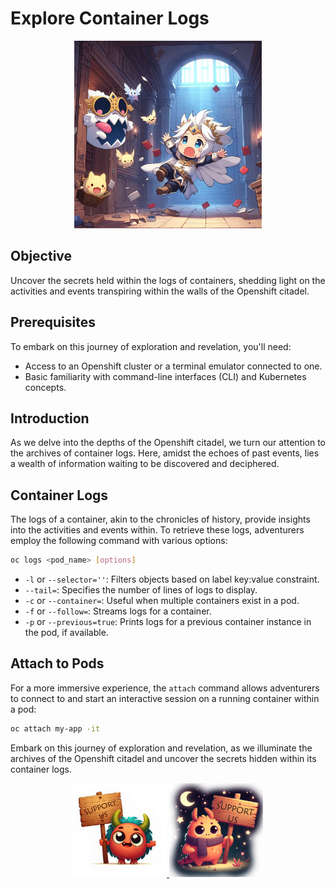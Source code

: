 # Explore Container Logs

<div style="text-align:center;">
  <img src="https://github.com/Vitrua/images/blob/main/openshift/explorepod.jpg?raw=true" alt="container_logs" width="300" height="300">
</div>

## Objective

Uncover the secrets held within the logs of containers, shedding light on the activities and events transpiring within the walls of the Openshift citadel.

## Prerequisites

To embark on this journey of exploration and revelation, you'll need:

- Access to an Openshift cluster or a terminal emulator connected to one.
- Basic familiarity with command-line interfaces (CLI) and Kubernetes concepts.

## Introduction

As we delve into the depths of the Openshift citadel, we turn our attention to the archives of container logs. Here, amidst the echoes of past events, lies a wealth of information waiting to be discovered and deciphered.

## Container Logs

The logs of a container, akin to the chronicles of history, provide insights into the activities and events within. To retrieve these logs, adventurers employ the following command with various options:
```bash
oc logs <pod_name> [options]
```
- `-l` or `--selector=''`: Filters objects based on label key:value constraint.
- `--tail=`: Specifies the number of lines of logs to display.
- `-c` or `--container=`: Useful when multiple containers exist in a pod.
- `-f` or `--follow=`: Streams logs for a container.
- `-p` or `--previous=true`: Prints logs for a previous container instance in the pod, if available.

## Attach to Pods
For a more immersive experience, the `attach` command allows adventurers to connect to and start an interactive session on a running container within a pod:
```bash
oc attach my-app -it
```

Embark on this journey of exploration and revelation, as we illuminate the archives of the Openshift citadel and uncover the secrets hidden within its container logs.

<div style="text-align:center;">
  <a href="https://patreon.com/Vitrua">
    <img src="https://github.com/Vitrua/images/blob/main/others/supportmonlight.png?raw=true#only-light" alt="wiz" width="150" height="150">
    <img src="https://github.com/Vitrua/images/blob/main/others/supportmon.png?raw=true#only-dark" alt="wiz" width="150" height="150">
  </a>
</div>